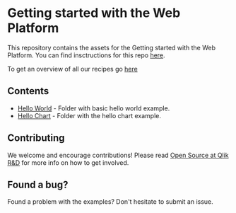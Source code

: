 # Getting started with the Web Platform

This repository contains the assets for the Getting started with the Web Platform.
You can find insctructions for this repo [here](https://github.com/qlik-ea/info/blob/master/docs/documentation/recipes/web-platform.md).

To get an overview of all our recipes go [here](https://github.com/qlik-ea/info)

## Contents

- [Hello World](hello-world/README.md) - Folder with basic hello world example.
- [Hello Chart](hello-chart/README.md) - Folder with the hello chart example.

## Contributing

We welcome and encourage contributions! Please read [Open Source at Qlik R&D](https://github.com/qlik-oss/open-source) for more info on how to get involved.

## Found a bug?

Found a problem with the examples? Don't hesitate to submit an issue.

